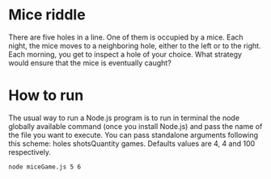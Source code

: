 # Mice riddle
There are five holes in a line. One of them is occupied by a mice. Each night, the mice moves to a neighboring hole, either to the left or to the right. Each morning, you get to inspect a hole of your choice. What strategy would ensure that the mice is eventually caught?

# How to run
The usual way to run a Node.js program is to run in terminal the node globally available command (once you install Node.js) and pass the name of the file you want to execute. You can pass standalone arguments following this scheme: holes shotsQuantity games. Defaults values are 4, 4 and 100 respectively. 
```shell
node miceGame.js 5 6 
```
